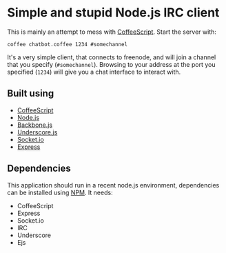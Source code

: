 # Simple and stupid Node.js IRC client

This is mainly an attempt to mess with [CoffeeScript](http://jashkenas.github.com/coffee-script/). Start the server with:

    coffee chatbot.coffee 1234 #somechannel

It's a very simple client, that connects to freenode, and will join a channel that you specify (`#somechannel`). Browsing to your address at the port you specified (`1234`) will give you a chat interface to interact with.

## Built using

 * [CoffeeScript](http://jashkenas.github.com/coffee-script/)
 * [Node.js](http://nodejs.org/)
 * [Backbone.js](http://documentcloud.github.com/backbone/#View-el)
 * [Underscore.js](http://documentcloud.github.com/underscore/)
 * [Socket.io](http://socket.io/)
 * [Express](http://expressjs.com/)

## Dependencies

This application should run in a recent node.js environment, dependencies can be installed using [NPM](npm.mape.me). It needs:

 * CoffeeScript
 * Express
 * Socket.io
 * IRC
 * Underscore
 * Ejs